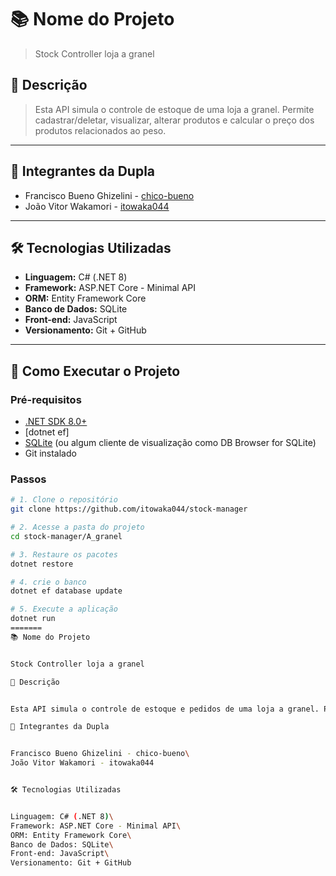 
# 📚 Nome do Projeto

> Stock Controller loja a granel

## 🧾 Descrição

> Esta API simula o controle de estoque de uma loja a granel. Permite cadastrar/deletar, visualizar, alterar produtos e calcular o preço dos produtos relacionados ao peso.

---

## 👥 Integrantes da Dupla

- Francisco Bueno Ghizelini - [chico-bueno](https://github.com/chico-bueno)
- João Vitor Wakamori - [itowaka044](https://github.com/itowaka044)

---

## 🛠️ Tecnologias Utilizadas

- **Linguagem:** C# (.NET 8)
- **Framework:** ASP.NET Core - Minimal API
- **ORM:** Entity Framework Core
- **Banco de Dados:** SQLite
- **Front-end:** JavaScript
- **Versionamento:** Git + GitHub

---

## 🚀 Como Executar o Projeto

### Pré-requisitos

- [.NET SDK 8.0+](https://dotnet.microsoft.com/en-us/download)
- [dotnet ef]
- [SQLite](https://www.sqlite.org/download.html) (ou algum cliente de visualização como DB Browser for SQLite)
- Git instalado

### Passos

```bash
# 1. Clone o repositório
git clone https://github.com/itowaka044/stock-manager

# 2. Acesse a pasta do projeto
cd stock-manager/A_granel

# 3. Restaure os pacotes
dotnet restore

# 4. crie o banco
dotnet ef database update

# 5. Execute a aplicação
dotnet run
=======
📚 Nome do Projeto


Stock Controller loja a granel

🧾 Descrição


Esta API simula o controle de estoque e pedidos de uma loja a granel. Permite cadastrar produtos, fornecedores, registrar pedidos de compra e calcular o preço dos produtos relacionados ao peso.

👥 Integrantes da Dupla


Francisco Bueno Ghizelini - chico-bueno\
João Vitor Wakamori - itowaka044


🛠️ Tecnologias Utilizadas


Linguagem: C# (.NET 8)\
Framework: ASP.NET Core - Minimal API\
ORM: Entity Framework Core\
Banco de Dados: SQLite\
Front-end: JavaScript\
Versionamento: Git + GitHub

